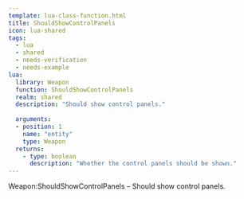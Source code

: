 ```yaml
---
template: lua-class-function.html
title: ShouldShowControlPanels
icon: lua-shared
tags:
  - lua
  - shared
  - needs-verification
  - needs-example
lua:
  library: Weapon
  function: ShouldShowControlPanels
  realm: shared
  description: "Should show control panels."
  
  arguments:
  - position: 1
    name: "entity"
    type: Weapon
  returns:
    - type: boolean
      description: "Whether the control panels should be shown."
---
```


<div class="lua__search__keywords">
Weapon:ShouldShowControlPanels &#x2013; Should show control panels.
</div>
